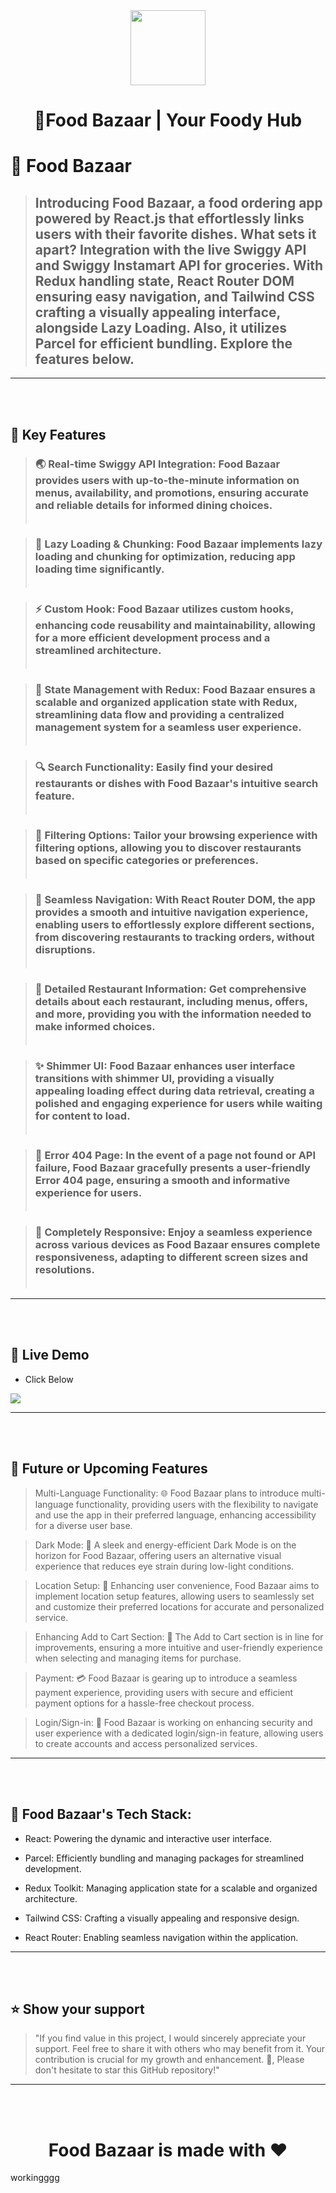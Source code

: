 <div align="center">
  <img src="https://foodbazaarr.netlify.app/Logo.6c3b39eb.png" style="width:120px"></img>
  <h1><b>🚀Food Bazaar | Your Foody Hub</b></h3>
</div>


<!-- PROJECT DESCRIPTION -->

# 💖 Food Bazaar 

> ## Introducing Food Bazaar, a food ordering app powered by React.js that effortlessly links users with their favorite dishes. What sets it apart? Integration with the live Swiggy API and Swiggy Instamart API for groceries. With Redux handling state, React Router DOM ensuring easy navigation, and Tailwind CSS crafting a visually appealing interface, alongside Lazy Loading. Also, it utilizes Parcel for efficient bundling. Explore the features below.



---
<!-- Features -->
<br></br>
 ## 🎯 Key Features 

> ### 🌏 Real-time Swiggy API Integration: Food Bazaar provides users with up-to-the-minute information on menus, availability, and promotions, ensuring accurate and reliable details for informed dining choices.<br></br>

> ### 🚀 Lazy Loading & Chunking: Food Bazaar implements lazy loading and chunking for optimization, reducing app loading time significantly.<br></br>

> ### ⚡ Custom Hook: Food Bazaar utilizes custom hooks, enhancing code reusability and maintainability, allowing for a more efficient development process and a streamlined architecture.<br></br>

> ### 🔐 State Management with Redux: Food Bazaar ensures a scalable and organized application state with Redux, streamlining data flow and providing a centralized management system for a seamless user experience.<br></br>

> ### 🔍 Search Functionality: Easily find your desired restaurants or dishes with Food Bazaar's intuitive search feature.<br></br>

> ### 🎯 Filtering Options: Tailor your browsing experience with filtering options, allowing you to discover restaurants based on specific categories or preferences.<br></br>

> ### 📌 Seamless Navigation: With React Router DOM, the app provides a smooth and intuitive navigation experience, enabling users to effortlessly explore different sections, from discovering restaurants to tracking orders, without disruptions.<br></br>

> ### 📜 Detailed Restaurant Information: Get comprehensive details about each restaurant, including menus, offers, and more, providing you with the information needed to make informed choices.<br></br>

> ### ✨ Shimmer UI: Food Bazaar enhances user interface transitions with shimmer UI, providing a visually appealing loading effect during data retrieval, creating a polished and engaging experience for users while waiting for content to load.<br></br>

> ### 🚧 Error 404 Page: In the event of a page not found or API failure, Food Bazaar gracefully presents a user-friendly Error 404 page, ensuring a smooth and informative experience for users.<br></br>

> ### 📱 Completely Responsive: Enjoy a seamless experience across various devices as Food Bazaar ensures complete responsiveness, adapting to different screen sizes and resolutions.<br></br>

---
<br></br>
## 🚀 Live Demo 

- Click Below

 <a href="https://food-bazaar-ten.vercel.app/" target="_blank">
<img src="https://img.shields.io/badge/Vercel-000000?style=for-the-badge&logo=vercel&logoColor=white">
</a>

---
<br></br>
## 🎯 Future or Upcoming Features
> Multi-Language Functionality: 🌐 Food Bazaar plans to introduce multi-language functionality, providing users with the flexibility to navigate and use the app in their preferred language, enhancing accessibility for a diverse user base.

> Dark Mode: 🌙 A sleek and energy-efficient Dark Mode is on the horizon for Food Bazaar, offering users an alternative visual experience that reduces eye strain during low-light conditions.

> Location Setup: 📍 Enhancing user convenience, Food Bazaar aims to implement location setup features, allowing users to seamlessly set and customize their preferred locations for accurate and personalized service.

> Enhancing Add to Cart Section: 🛒 The Add to Cart section is in line for improvements, ensuring a more intuitive and user-friendly experience when selecting and managing items for purchase.

> Payment: 💳 Food Bazaar is gearing up to introduce a seamless payment experience, providing users with secure and efficient payment options for a hassle-free checkout process.

> Login/Sign-in: 🔐 Food Bazaar is working on enhancing security and user experience with a dedicated login/sign-in feature, allowing users to create accounts and access personalized services.

---
<br></br>
 ## 🔧 Food Bazaar's Tech Stack:

- React: Powering the dynamic and interactive user interface.

- Parcel: Efficiently bundling and managing packages for streamlined development.

- Redux Toolkit: Managing application state for a scalable and organized architecture.

- Tailwind CSS: Crafting a visually appealing and responsive design.

- React Router: Enabling seamless navigation within the application.


---
<br></br>
## ⭐️ Show your support 

> "If you find value in this project, I would sincerely appreciate your support. Feel free to share it with others who may benefit from it. Your contribution is crucial for my growth and enhancement. 🚀, Please don't hesitate to star this GitHub repository!"

---

<br></br>

<div align="center"><h1>Food Bazaar is made with ❤️</h1> </div>


workingggg
